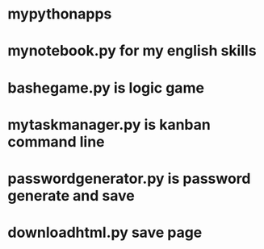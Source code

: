 # mypythonapps
# mynotebook.py for my english skills
# bashegame.py is logic game
# mytaskmanager.py is kanban command line
# passwordgenerator.py is password generate and save
# downloadhtml.py save page
